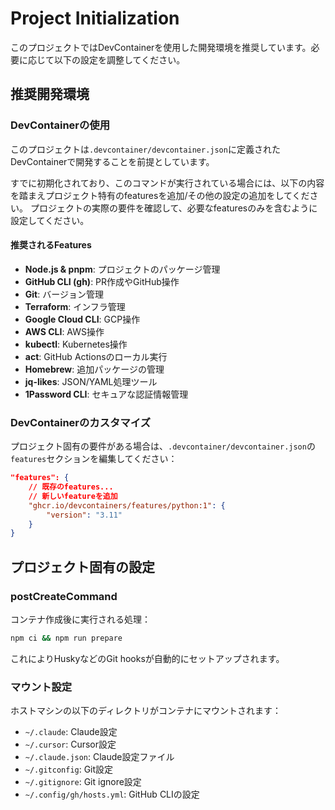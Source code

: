 # Project Initialization

このプロジェクトではDevContainerを使用した開発環境を推奨しています。必要に応じて以下の設定を調整してください。

## 推奨開発環境

### DevContainerの使用

このプロジェクトは`.devcontainer/devcontainer.json`に定義されたDevContainerで開発することを前提としています。

すでに初期化されており、このコマンドが実行されている場合には、以下の内容を踏まえプロジェクト特有のfeaturesを追加/その他の設定の追加をしてください。
プロジェクトの実際の要件を確認して、必要なfeaturesのみを含むように設定してください。

#### 推奨されるFeatures

- **Node.js & pnpm**: プロジェクトのパッケージ管理
- **GitHub CLI (gh)**: PR作成やGitHub操作
- **Git**: バージョン管理
- **Terraform**: インフラ管理
- **Google Cloud CLI**: GCP操作
- **AWS CLI**: AWS操作
- **kubectl**: Kubernetes操作
- **act**: GitHub Actionsのローカル実行
- **Homebrew**: 追加パッケージの管理
- **jq-likes**: JSON/YAML処理ツール
- **1Password CLI**: セキュアな認証情報管理

### DevContainerのカスタマイズ

プロジェクト固有の要件がある場合は、`.devcontainer/devcontainer.json`の`features`セクションを編集してください：

```json
"features": {
    // 既存のfeatures...
    // 新しいfeatureを追加
    "ghcr.io/devcontainers/features/python:1": {
        "version": "3.11"
    }
}
```

## プロジェクト固有の設定

### postCreateCommand

コンテナ作成後に実行される処理：

```bash
npm ci && npm run prepare
```

これによりHuskyなどのGit hooksが自動的にセットアップされます。

### マウント設定

ホストマシンの以下のディレクトリがコンテナにマウントされます：

- `~/.claude`: Claude設定
- `~/.cursor`: Cursor設定
- `~/.claude.json`: Claude設定ファイル
- `~/.gitconfig`: Git設定
- `~/.gitignore`: Git ignore設定
- `~/.config/gh/hosts.yml`: GitHub CLIの設定
